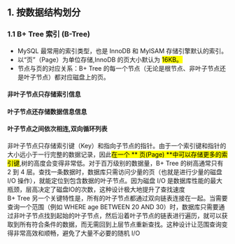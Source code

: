 ## 1. 按数据结构划分
### 1.1 B+ Tree 索引 (B-Tree)
- MySQL 最常用的索引类型，也是 InnoDB 和 MyISAM 存储引擎默认的索引。<br>
- 以“页”（Page）为单位存储,InnoDB 的页大小默认为 <mark>16KB。</mark><br>
- 节点与页的对应关系：B+ Tree 的每一个节点（无论是根节点、非叶子节点还是叶子节点）都对应磁盘上的页。
#### 非叶子节点只存储索引信息
#### 叶子节点还存储数据信息信息
#### 叶子节点之间依次相连,双向循环列表

非叶子节点只存储索引键（Key）和指向子节点的指针。由于一个索引键和指针的大小远小于一行完整的数据记录，因此<mark>在一个 ** 页(Page) **中可以存储更多的索引键</mark>,树的高度会变得非常低。对于百万级别的数据量，B+ Tree 的树高通常只有 2 到 4 层。查找一条数据时，数据库只需访问少量的页（也就是进行少量的磁盘 I/O 操作），就能定位到包含数据的叶子节点。因为磁盘 I/O 是数据库性能的最大瓶颈，层高决定了磁盘IO的次数，这种设计极大地提升了查找速度<br>
B+ Tree 另一个关键特性是，所有的叶子节点都通过双向链表连接在一起。当需要查询一个范围（例如 WHERE age BETWEEN 20 AND 30）时，数据库只需要通过非叶子节点找到起始的叶子节点，然后沿着叶子节点的链表进行遍历，就可以获取到所有符合条件的数据，而无需回到上层节点重新查找。这种设计让范围查询变得非常高效和顺畅，避免了大量不必要的随机 I/O<br>
